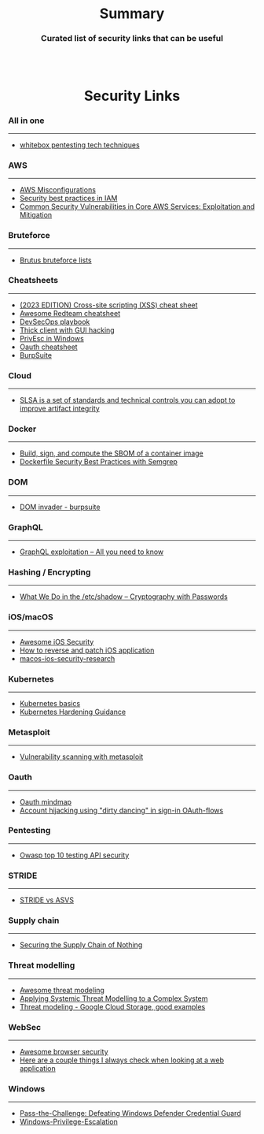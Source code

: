 # <div align="center">Summary</div>

### <div align="center">Curated list of security links that can be useful </div>

<br>
<br>

# <div align="center">Security Links</div>

### All in one
___
* [whitebox pentesting tech techniques](https://github.com/0xmaximus/Galaxy-Bugbounty-Checklist)

### AWS
___
* [AWS Misconfigurations](https://dhiyaneshgeek.github.io/cloud/security/2022/06/23/aws-misconfigurations/)
* [Security best practices in IAM](https://docs.aws.amazon.com/IAM/latest/UserGuide/best-practices.html)
* [Common Security Vulnerabilities in Core AWS Services: Exploitation and Mitigation
](https://labs.detectify.com/2022/07/25/aws-services-security-vulnerabilities-exploitation-remediation/)

### Bruteforce
___
* [Brutus bruteforce lists](https://github.com/tasooshi/brutas)

### Cheatsheets
___
* [(2023 EDITION) Cross-site scripting (XSS) cheat sheet](https://portswigger.net/web-security/cross-site-scripting/cheat-sheet)
* [Awesome Redteam cheatsheet](https://github.com/RistBS/Awesome-RedTeam-Cheatsheet)
* [DevSecOps playbook](https://github.com/6mile/DevSecOps-Playbook)
* [Thick client with GUI hacking](https://www.netspi.com/blog/technical/thick-application-penetration-testing/introduction-to-hacking-thick-clients-part-1-the-gui/)
* [PrivEsc in Windows](https://delinea.com/blog/windows-privilege-escalation)
* [Oauth cheatsheet](https://github.com/koenbuyens/oauth-2.0-security-cheat-sheet)
* [BurpSuite](https://github.com/rinetd/BurpSuite-1/blob/master/CheatSheet.md)

### Cloud
___
* [SLSA is a set of standards and technical controls you can adopt to improve artifact integrity](https://cloudsecdocs.com/devops/pipelines/supply_chain/slsa/)

### Docker
___
* [Build, sign, and compute the SBOM of a container image](https://github.com/marco-lancini/utils/tree/main/ci/github/docker-build-sign-sbom)
* [Dockerfile Security Best Practices with Semgrep](https://kondukto.io/blog/docker-security-best-practices-with-semgrep)

### DOM
___
* [DOM invader - burpsuite](https://www.youtube.com/watch?v=GeqVMOUugqY)

### GraphQL
___
* [GraphQL exploitation – All you need to know](https://cybervelia.com/?p=736)

### Hashing / Encrypting
___
* [What We Do in the /etc/shadow – Cryptography with Passwords](https://soatok.blog/2022/12/29/what-we-do-in-the-etc-shadow-cryptography-with-passwords/?utm_source=hivefive&utm_medium=email)

### iOS/macOS
___
* [Awesome iOS Security](https://github.com/Cy-clon3/awesome-ios-security)
* [How to reverse and patch iOS application](https://www.inversecos.com/2022/06/how-to-reverse-engineer-and-patch-ios.html)
* [macos-ios-security-research](https://alexplaskett.github.io/macos-ios-security-research/?utm_source=hivefive&utm_medium=email)

### Kubernetes 
___
* [Kubernetes basics](https://book.hacktricks.xyz/cloud-security/pentesting-kubernetes/kubernetes-basics)
* [Kubernetes Hardening Guidance](https://media.defense.gov/2021/Aug/03/2002820425/-1/-1/0/CTR_Kubernetes_Hardening_Guidance_1.1_20220315.PDF)

### Metasploit
___
* [Vulnerability scanning with metasploit](https://medium.com/@dr.anhkwar/vulnerability-scanning-with-metasploit-6db1f95157b9)

### Oauth
___
* [Oauth mindmap](https://info.42crunch.com/hs-fs/hubfs/OAuth%202.0%20attack%20mindmap.jpg?upscale=true&width=1200&upscale=true&name=OAuth%202.0%20attack%20mindmap.jpg)
* [Account hijacking using "dirty dancing" in sign-in OAuth-flows](https://labs.detectify.com/2022/07/06/account-hijacking-using-dirty-dancing-in-sign-in-oauth-flows/)

### Pentesting
___
* [Owasp top 10 testing API security](https://www.veracode.com/blog/managing-appsec/testing-owasps-top-10-api-security-vulnerabilities-part-1)

### STRIDE
___
* [STRIDE vs ASVS](https://github.com/mllamazares/STRIDE-vs-ASVS)

### Supply chain
___
* [Securing the Supply Chain of Nothing](https://swagitda.com/blog/posts/securing-the-supply-chain-of-nothing/)

### Threat modelling
___
* [Awesome threat modeling](https://github.com/hysnsec/awesome-threat-modelling)
* [Applying Systemic Threat Modelling to a Complex System](https://medium.com/nationwide-technology/threat-modelling-for-securing-complex-systems-a-step-by-step-guide-87dc248c8c08)
* [Threat modeling - Google Cloud Storage, good examples](https://research.nccgroup.com/2023/01/31/threat-modelling-cloud-platform-services-by-example-google-cloud-storage/)

### WebSec
___
* [Awesome browser security](https://github.com/cezary-sec/awesome-browser-security/)
* [Here are a couple things I always check when looking at a web application](https://twitter.com/rhynorater/status/1585640808568348674)

### Windows
___
* [Pass-the-Challenge: Defeating Windows Defender Credential Guard](https://research.ifcr.dk/pass-the-challenge-defeating-windows-defender-credential-guard-31a892eee22)
* [Windows-Privilege-Escalation](https://github.com/Ignitetechnologies/Windows-Privilege-Escalation)

